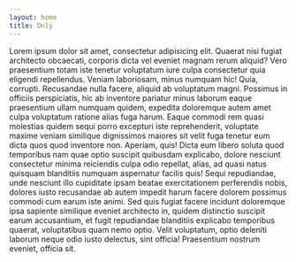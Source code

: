 ```yaml
---
layout: home
title: Only
---
```


<p>Lorem ipsum dolor sit amet, consectetur adipisicing elit. Quaerat nisi fugiat architecto obcaecati, corporis dicta vel eveniet magnam rerum aliquid? Vero praesentium totam iste tenetur voluptatum iure culpa consectetur quia eligendi repellendus. Veniam laboriosam, minus numquam hic! Quia, corrupti. Recusandae nulla facere, aliquid ab voluptatum magni. Possimus in officiis perspiciatis, hic ab inventore pariatur minus laborum eaque praesentium ullam numquam quidem, expedita doloremque autem amet culpa voluptatum ratione alias fuga harum. Eaque commodi rem quasi molestias quidem sequi porro excepturi iste reprehenderit, voluptate maxime veniam similique dignissimos maiores sit velit fuga tenetur eum dicta quos quod inventore non. Aperiam, quis! Dicta eum libero soluta quod temporibus nam quae optio suscipit quibusdam explicabo, dolore nesciunt consectetur minima reiciendis culpa odio repellat, alias, ad quasi natus quisquam blanditiis numquam aspernatur facilis quis! Sequi repudiandae, unde nesciunt illo cupiditate ipsam beatae exercitationem perferendis nobis, dolores iusto recusandae ab autem impedit harum facere dolorem possimus commodi cum earum iste animi. Sed quis fugiat facere incidunt doloremque ipsa sapiente similique eveniet architecto in, quidem distinctio suscipit earum accusantium, et fugit repudiandae blanditiis explicabo temporibus quaerat, voluptatibus quam nemo optio. Velit voluptatum, optio deleniti laborum neque odio iusto delectus, sint officia! Praesentium nostrum eveniet, officia sit.</p>
